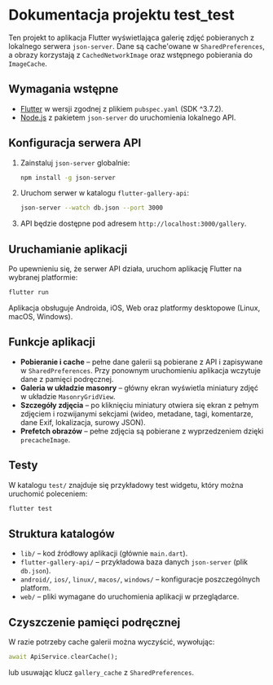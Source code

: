# Dokumentacja projektu test_test

Ten projekt to aplikacja Flutter wyświetlająca galerię zdjęć pobieranych z lokalnego serwera `json-server`. Dane są cache'owane w `SharedPreferences`, a obrazy korzystają z `CachedNetworkImage` oraz wstępnego pobierania do `ImageCache`.

## Wymagania wstępne

- [Flutter](https://flutter.dev) w wersji zgodnej z plikiem `pubspec.yaml` (SDK ^3.7.2).
- [Node.js](https://nodejs.org/) z pakietem `json-server` do uruchomienia lokalnego API.

## Konfiguracja serwera API

1. Zainstaluj `json-server` globalnie:
   ```bash
   npm install -g json-server
   ```
2. Uruchom serwer w katalogu `flutter-gallery-api`:
   ```bash
   json-server --watch db.json --port 3000
   ```
3. API będzie dostępne pod adresem `http://localhost:3000/gallery`.

## Uruchamianie aplikacji

Po upewnieniu się, że serwer API działa, uruchom aplikację Flutter na wybranej platformie:

```bash
flutter run
```

Aplikacja obsługuje Androida, iOS, Web oraz platformy desktopowe (Linux, macOS, Windows).

## Funkcje aplikacji

- **Pobieranie i cache** – pełne dane galerii są pobierane z API i zapisywane w `SharedPreferences`. Przy ponownym uruchomieniu aplikacja wczytuje dane z pamięci podręcznej.
- **Galeria w układzie masonry** – główny ekran wyświetla miniatury zdjęć w układzie `MasonryGridView`.
- **Szczegóły zdjęcia** – po kliknięciu miniatury otwiera się ekran z pełnym zdjęciem i rozwijanymi sekcjami (wideo, metadane, tagi, komentarze, dane Exif, lokalizacja, surowy JSON).
- **Prefetch obrazów** – pełne zdjęcia są pobierane z wyprzedzeniem dzięki `precacheImage`.

## Testy

W katalogu `test/` znajduje się przykładowy test widgetu, który można uruchomić poleceniem:

```bash
flutter test
```

## Struktura katalogów

- `lib/` – kod źródłowy aplikacji (głównie `main.dart`).
- `flutter-gallery-api/` – przykładowa baza danych `json-server` (plik `db.json`).
- `android/`, `ios/`, `linux/`, `macos/`, `windows/` – konfiguracje poszczególnych platform.
- `web/` – pliki wymagane do uruchomienia aplikacji w przeglądarce.

## Czyszczenie pamięci podręcznej

W razie potrzeby cache galerii można wyczyścić, wywołując:

```dart
await ApiService.clearCache();
```

lub usuwając klucz `gallery_cache` z `SharedPreferences`.

